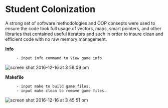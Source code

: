 # Student Colonization

A strong set of software methodologies and OOP consepts were used to ensure the code took full usage of vectors, maps, smart pointers, and other libraries that contained useful iterators and such in order to insure clean and efficient code with no raw memory management.

**Info**

         - input info command to view game info

![screen shot 2016-12-16 at 3 58 09 pm](https://cloud.githubusercontent.com/assets/16431807/21278317/836783c4-c3a8-11e6-8e3a-e919e265a501.png)

**Makefile**

         - input make to build game files.
         - input make clean to remove game files.

![screen shot 2016-12-16 at 3 45 51 pm](https://cloud.githubusercontent.com/assets/16431807/21278023/fed3f3dc-c3a6-11e6-9066-f7b772b11d48.png)
